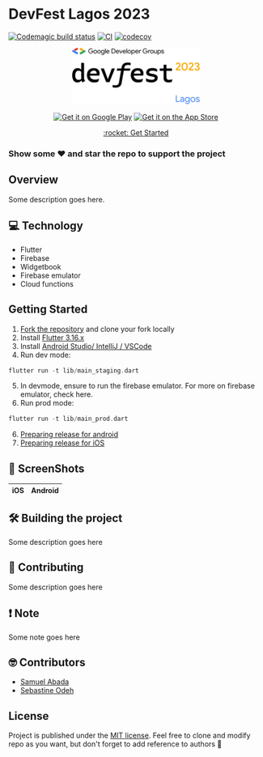 # DevFest Lagos 2023
[![Codemagic build status](https://api.codemagic.io/apps/64da71850bfae33ab37b51d5/dev-android/status_badge.svg)](https://codemagic.io/apps/64da71850bfae33ab37b51d5/dev-android/latest_build)
[![CI](https://github.com/Mastersam07/devfest23/actions/workflows/ci.yaml/badge.svg?branch=dev)](https://github.com/Mastersam07/devfest23/actions/workflows/ci.yaml)
[![codecov](https://codecov.io/github/Mastersam07/devfest23/graph/badge.svg?token=C9p9ZBJjLt)](https://codecov.io/github/Mastersam07/devfest23)

<p align="center">
  <img src="./shots/gdg-logo.png" alt="DevFest Lagos 2023" width="50%" />
</p>
<p align="center">
<a target="_blank" href='https://play.google.com/store/apps/details?id=com.gdglagos.devfestlg'><img alt='Get it on Google Play' src='https://goldtonemusicgroup.com/img/goldtone/main-page/news/playstore-badge.png' height='75px'/></a>
<a target="_blank" href='https://apps.apple.com/us/app/devfest-lagos-23/id6471590430'><img alt='Get it on the App Store' src='https://upload.wikimedia.org/wikipedia/commons/thumb/3/3c/Download_on_the_App_Store_Badge.svg/1280px-Download_on_the_App_Store_Badge.svg.png' height='75px'/></a>
</p>
<p align="center"><a href="#getting-started">:rocket: Get Started</a></p>

### Show some ❤️ and star the repo to support the project

## Overview

Some description goes here.

## 💻 Technology

- Flutter
- Firebase
- Widgetbook
- Firebase emulator
- Cloud functions

## Getting Started

1. [Fork the repository](https://github.com/Mastersam07/devfest23) and clone your fork locally
2. Install [Flutter 3.16.x](https://flutter.dev/docs/get-started/install)
3. Install [Android Studio/ IntelliJ / VSCode](https://flutter.dev/docs/development/tools/android-studio)
4. Run dev mode:
```dart
flutter run -t lib/main_staging.dart
```
5. In devmode, ensure to run the firebase emulator. For more on firebase emulator, check here.
5. Run prod mode:
```dart
flutter run -t lib/main_prod.dart
```
6. [Preparing release for android](https://flutter.dev/docs/deployment/android)
7. [Preparing release for iOS](https://flutter.dev/docs/deployment/ios)

## 📸 ScreenShots

|             iOS              |              Android              |
| :--------------------------: | :-------------------------------: |

## 🛠️ Building the project
Some description goes here

## 📄 Contributing
Some description goes here

## ❗️ Note
Some note goes here

## 🤓 Contributors

- [Samuel Abada](https://github.com/mastersam07)
- [Sebastine Odeh](https://github.com/CoderNamedHendrick)

## License

Project is published under the [MIT license](/LICENSE).
Feel free to clone and modify repo as you want, but don't forget to add reference to authors 🙂